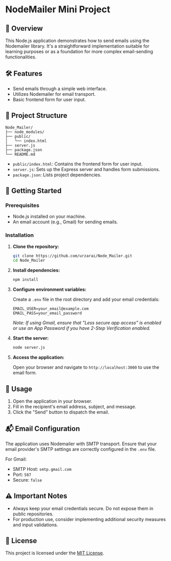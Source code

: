 # NodeMailer Mini Project

## 📧 Overview

This Node.js application demonstrates how to send emails using the Nodemailer library. It's a straightforward implementation suitable for learning purposes or as a foundation for more complex email-sending functionalities.

## 🛠️ Features

- Send emails through a simple web interface.
- Utilizes Nodemailer for email transport.
- Basic frontend form for user input.

## 📂 Project Structure

```
Node_Mailer/
├── node_modules/
├── public/
│   └── index.html
├── server.js
├── package.json
└── README.md
```

- `public/index.html`: Contains the frontend form for user input.
- `server.js`: Sets up the Express server and handles form submissions.
- `package.json`: Lists project dependencies.

## 🚀 Getting Started

### Prerequisites

- Node.js installed on your machine.
- An email account (e.g., Gmail) for sending emails.

### Installation

1. **Clone the repository:**

   ```bash
   git clone https://github.com/urzarai/Node_Mailer.git
   cd Node_Mailer
   ```

2. **Install dependencies:**

   ```bash
   npm install
   ```

3. **Configure environment variables:**

   Create a `.env` file in the root directory and add your email credentials:

   ```env
   EMAIL_USER=your_email@example.com
   EMAIL_PASS=your_email_password
   ```

   *Note: If using Gmail, ensure that "Less secure app access" is enabled or use an App Password if you have 2-Step Verification enabled.*

4. **Start the server:**

   ```bash
   node server.js
   ```

5. **Access the application:**

   Open your browser and navigate to `http://localhost:3000` to use the email form.

## 📝 Usage

1. Open the application in your browser.
2. Fill in the recipient's email address, subject, and message.
3. Click the "Send" button to dispatch the email.

## 📬 Email Configuration

The application uses Nodemailer with SMTP transport. Ensure that your email provider's SMTP settings are correctly configured in the `.env` file.

For Gmail:

- SMTP Host: `smtp.gmail.com`
- Port: `587`
- Secure: `false`

## ⚠️ Important Notes

- Always keep your email credentials secure. Do not expose them in public repositories.
- For production use, consider implementing additional security measures and input validations.

## 📄 License

This project is licensed under the [MIT License](LICENSE).
